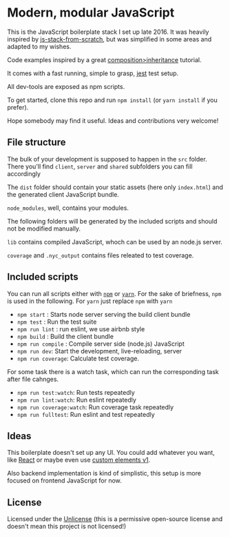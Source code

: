 # Modern, modular JavaScript

This is the JavaScript boilerplate stack I set up late 2016.
It was heavily inspired by [js-stack-from-scratch](https://github.com/verekia/js-stack-from-scratch), but was simplified in some areas and adapted to my wishes.

Code examples inspired by a great [composition>inheritance](https://medium.com/humans-create-software/composition-over-inheritance-cb6f88070205#.aac2jfcff) tutorial.

It comes with a fast running, simple to grasp, [jest](https://facebook.github.io/jest/) test setup.

All dev-tools are exposed as npm scripts.

To get started, clone this repo and run `npm install` (or `yarn install` if you prefer).

Hope somebody may find it useful.
Ideas and contributions very welcome!

## File structure

The bulk of your development is supposed to happen in the `src` folder.
There you'll find `client`, `server` and `shared` subfolders you can fill accordingly

The `dist` folder should contain your static assets (here only `index.html`) and the generated client JavaScript bundle.

`node_modules`, well, contains your modules.

The following folders will be generated by the included scripts and should not be modified manually.

`lib` contains compiled JavaScript, whoch can be used by an node.js server.

`coverage` and `.nyc_output` contains files releated to test coverage.

## Included scripts

You can run all scripts either with [`npm`](https://www.npmjs.com/) or [`yarn`](https://yarnpkg.com/). For the sake of briefness, `npm` is used in the following. For `yarn` just replace `npm` with `yarn`
- `npm start` : Starts node server serving the build client bundle
- `npm test` : Run the test suite
- `npm run lint` : run eslint, we use airbnb style
- `npm build` : Build the client bundle
- `npm run compile` : Compile server side (node.js) JavaScript
- `npm run dev`: Start the development, live-reloading, server
- `npm run coverage`: Calculate test coverage.

For some task there is a watch task, which can run the corresponding task
after file cahnges.
- `npm run test:watch`: Run tests repeatedly
- `npm run lint:watch`: Run eslint repeatedly
- `npm run coverage:watch`: Run coverage task repeatedly
- `npm run fulltest`: Run eslint and test repeatedly

## Ideas
This boilerplate doesn't set up any UI.
You could add whatever you want, like [React](https://facebook.github.io/react/)
or maybe even use [custom elements v1](https://developers.google.com/web/fundamentals/getting-started/primers/customelements).

Also backend implementation is kind of simplistic,
this setup is more focused on frontend JavaScript for now.

## License
Licensed under the [Unlicense](./LICENSE) (this is a permissive open-source license and doesn't mean
this project is not licensed!)

